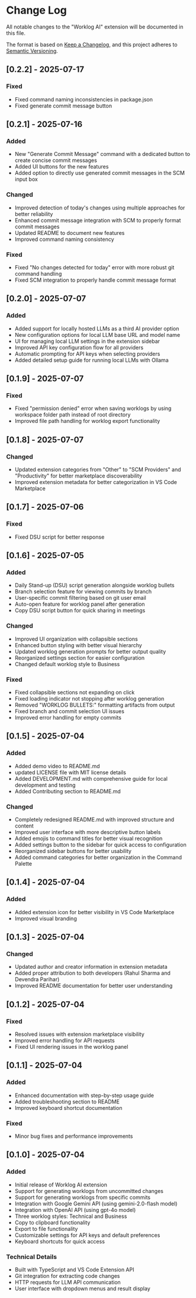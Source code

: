 # Change Log

All notable changes to the "Worklog AI" extension will be documented in this file.

The format is based on [Keep a Changelog](https://keepachangelog.com/en/1.0.0/),
and this project adheres to [Semantic Versioning](https://semver.org/spec/v2.0.0.html).

## [0.2.2] - 2025-07-17

### Fixed
- Fixed command naming inconsistencies in package.json
- Fixed generate commit message button


## [0.2.1] - 2025-07-16

### Added
- New "Generate Commit Message" command with a dedicated button to create concise commit messages
- Added UI buttons for the new features
- Added option to directly use generated commit messages in the SCM input box

### Changed
- Improved detection of today's changes using multiple approaches for better reliability
- Enhanced commit message integration with SCM to properly format commit messages
- Updated README to document new features
- Improved command naming consistency

### Fixed
- Fixed "No changes detected for today" error with more robust git command handling
- Fixed SCM integration to properly handle commit message format

## [0.2.0] - 2025-07-07

### Added
- Added support for locally hosted LLMs as a third AI provider option
- New configuration options for local LLM base URL and model name
- UI for managing local LLM settings in the extension sidebar
- Improved API key configuration flow for all providers
- Automatic prompting for API keys when selecting providers
- Added detailed setup guide for running local LLMs with Ollama

## [0.1.9] - 2025-07-07

### Fixed
- Fixed "permission denied" error when saving worklogs by using workspace folder path instead of root directory
- Improved file path handling for worklog export functionality

## [0.1.8] - 2025-07-07

### Changed
- Updated extension categories from "Other" to "SCM Providers" and "Productivity" for better marketplace discoverability
- Improved extension metadata for better categorization in VS Code Marketplace

## [0.1.7] - 2025-07-06

### Fixed
- Fixed DSU script for better response

## [0.1.6] - 2025-07-05

### Added
- Daily Stand-up (DSU) script generation alongside worklog bullets
- Branch selection feature for viewing commits by branch
- User-specific commit filtering based on git user email
- Auto-open feature for worklog panel after generation
- Copy DSU script button for quick sharing in meetings

### Changed
- Improved UI organization with collapsible sections
- Enhanced button styling with better visual hierarchy
- Updated worklog generation prompts for better output quality
- Reorganized settings section for easier configuration
- Changed default worklog style to Business

### Fixed
- Fixed collapsible sections not expanding on click
- Fixed loading indicator not stopping after worklog generation
- Removed "WORKLOG BULLETS:" formatting artifacts from output
- Fixed branch and commit selection UI issues
- Improved error handling for empty commits

## [0.1.5] - 2025-07-04

### Added

- Added demo video to README.md
- updated LICENSE file with MIT license details
- Added DEVELOPMENT.md with comprehensive guide for local development and testing
- Added Contributing section to README.md

### Changed

- Completely redesigned README.md with improved structure and content
- Improved user interface with more descriptive button labels
- Added emojis to command titles for better visual recognition
- Added settings button to the sidebar for quick access to configuration
- Reorganized sidebar buttons for better usability
- Added command categories for better organization in the Command Palette

## [0.1.4] - 2025-07-04

### Added

- Added extension icon for better visibility in VS Code Marketplace
- Improved visual branding

## [0.1.3] - 2025-07-04

### Changed

- Updated author and creator information in extension metadata
- Added proper attribution to both developers (Rahul Sharma and Devendra Parihar)
- Improved README documentation for better user understanding

## [0.1.2] - 2025-07-04

### Fixed

- Resolved issues with extension marketplace visibility
- Improved error handling for API requests
- Fixed UI rendering issues in the worklog panel

## [0.1.1] - 2025-07-04

### Added

- Enhanced documentation with step-by-step usage guide
- Added troubleshooting section to README
- Improved keyboard shortcut documentation

### Fixed

- Minor bug fixes and performance improvements

## [0.1.0] - 2025-07-04

### Added

- Initial release of Worklog AI extension
- Support for generating worklogs from uncommitted changes
- Support for generating worklogs from specific commits
- Integration with Google Gemini API (using gemini-2.0-flash model)
- Integration with OpenAI API (using gpt-4o model)
- Three worklog styles: Technical and Business
- Copy to clipboard functionality
- Export to file functionality
- Customizable settings for API keys and default preferences
- Keyboard shortcuts for quick access

### Technical Details

- Built with TypeScript and VS Code Extension API
- Git integration for extracting code changes
- HTTP requests for LLM API communication
- User interface with dropdown menus and result display
